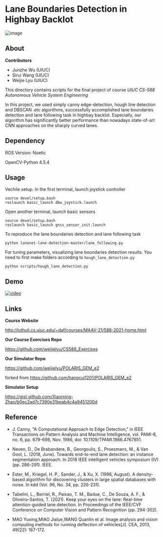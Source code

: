 # Lane Boundaries Detection in Highbay Backlot

![image](https://github.com/weijielyu/CS588_Final_Project/blob/main/img/detection.png)

## About

**Contributors**

* Junzhe Wu (UIUC)
* Sirui Wang (UIUC)
* Weijie Lyu (UIUC)

This directory contains scripts for the final project of course *UIUC CS-588 Autonomous Vehicle System Engineering*

In this project, we used simply canny edge-detection, hough line detection and DBSCAN .etc algorithms, successfully accomplished lane boundaries detection and lane following task in highbay backlot. Especially, our algorithm has significantly better performance than nowadays state-of-art CNN approaches on the sharply curved lanes.

## Dependency

ROS Version: Noetic

OpenCV-Python 4.5.4

## Usage

Vechile setup. In the first terminal, launch joystick controller
```
source devel/setup.bash
roslaunch basic_launch dbw_joystick.launch
```
Open another terminal, launch basic sensors
```
source devel/setup.bash
roslaunch basic_launch gnss_sensor_init.launch
```
To reproduce the lane boundaries detection and lane following task
```
python lanenet-lane-detection-master/lane_following.py
```
For tuning parameters, visualizing lane boundaries detection results. You need to first make folders according to `hough_lane_detection.py`
```
python scripts/hough_lane_detection.py
```

## Demo

[![video](https://img.youtube.com/vi/BWISdRYjxJE/0.jpg)](https://www.youtube.com/watch?v=BWISdRYjxJE)


## Links
**Course Website**

http://luthuli.cs.uiuc.edu/~daf/courses/MAAV-21/588-2021-home.html

**Our Course Exercises Repo**

https://github.com/weijielyu/CS588_Exercises

**Our Simulator Repo**

https://github.com/weijielyu/POLARIS_GEM_e2

forked from https://github.com/hangcui1201/POLARIS_GEM_e2

**Simulator Setup**

https://gist.github.com/Xiaoming-Zhao/b0ec2ad7c7390e31beab4c4a9451200d

## Reference

* J. Canny, "A Computational Approach to Edge Detection," in IEEE Transactions on Pattern Analysis and Machine Intelligence, vol. PAMI-8, no. 6, pp. 679-698, Nov. 1986, doi: 10.1109/TPAMI.1986.4767851.

* Neven, D., De Brabandere, B., Georgoulis, S., Proesmans, M., & Van Gool, L. (2018, June). Towards end-to-end lane detection: an instance segmentation approach. In 2018 IEEE intelligent vehicles symposium (IV) (pp. 286-291). IEEE.

* Ester, M., Kriegel, H. P., Sander, J., & Xu, X. (1996, August). A density-based algorithm for discovering clusters in large spatial databases with noise. In kdd (Vol. 96, No. 34, pp. 226-231).

* Tabelini, L., Berriel, R., Paixao, T. M., Badue, C., De Souza, A. F., & Oliveira-Santos, T. (2021). Keep your eyes on the lane: Real-time attention-guided lane detection. In Proceedings of the IEEE/CVF Conference on Computer Vision and Pattern Recognition (pp. 294-302).

* MAO Yuxing,MIAO Jialue,WANG Quanlin et al. Image analysis and vision computing methods for running deflection of vehicles[J]. CEA, 2013, 49(22): 167-172.

